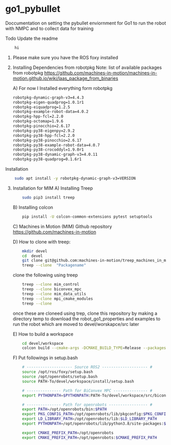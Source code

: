 # go1_pybullet
Doccumentation on setting the pybullet enviornment for Go1 to run the robot with NMPC and to collect data for training


Todo Update the readme
```bash
    hi
``` 

1. Please make sure you have the ROS foxy installed

2. Installing Dependencies from robotpkg
Note: list of available packages from robotpkg
https://github.com/machines-in-motion/machines-in-motion.github.io/wiki/laas_package_from_binaries

    A) For now I Installed everything form robotpkg
    ```bash
    robotpkg-dynamic-graph-v3=4.4.3
    robotpkg-eigen-quadprog=1.0.1r1
    robotpkg-eiquadprog=1.2.5 
    robotpkg-example-robot-data=4.0.2
    robotpkg-hpp-fcl=2.2.0
    robotpkg-octomap=1.9.6
    robotpkg-pinocchio=2.6.17
    robotpkg-py38-eigenpy=2.9.2
    robotpkg-py38-hpp-fcl=2.2.0
    robotpkg-py38-pinocchio=2.6.17 
    robotpkg-py38-example-robot-data=4.0.7
    robotpkg-py38-crocoddyl=1.9.0r1
    robotpkg-py38-dynamic-graph-v3=4.0.11
    robotpkg-py38-quadprog=0.1.6r1 
    ``` 
Installation
```bash
    sudo apt install -y robotpkg-dynamic-graph-v3=VERSION
``` 

3. Installation for MIM
    A) Installing Treep
    ```bash
        sudo pip3 install treep
    ``` 
    B) Installing colcon
    ```bash
        pip install -U colcon-common-extensions pytest setuptools
    ``` 
    C) Machines in Motion (MIM) Github repository 
    https://github.com/machines-in-motion

    D) How to clone with treep:
    ```bash
        mkdir devel 
        cd  devel
        git clone git@github.com:machines-in-motion/treep_machines_in_motion.git
        treep --clone  "Packagename"
    ``` 
    clone the following using treep 
    ```bash
        treep --clone mim_control
        treep --clone biconvex_mpc
        treep --clone mim_data_utils
        treep --clone mpi_cmake_modules
        treep --clone 
    ```
       
    once these are cloneed using trep, clone this repository by making a directory temp to download the robot_go1_properties and examples to run the robot which are moved to devel/worskapce/src later

    




    E) How to build a workspace
    ```bash
        cd devel/workspace
        colcon build --cmake-args -DCMAKE_BUILD_TYPE=Release --packages-select
    ```

    F) Put followings in setup.bash
    ```bash
        # -------------------- Source ROS2 -------------------- #
        source /opt/ros/foxy/setup.bash
        source /opt/openrobots/setup.bash 
        source PATH-To/devel/workspace/install/setup.bash

        # --------------- Path for BiConvex MPC --------------- #
        export PYTHONPATH=$PYTHONPATH:PATH-To/devel/workspace/src/biconvex_mpc

        # --------------- Path for openrobots ----------------- #
        export PATH=/opt/openrobots/bin:$PATH
        export PKG_CONFIG_PATH=/opt/openrobots/lib/pkgconfig:$PKG_CONFIG_PATH
        export LD_LIBRARY_PATH=/opt/openrobots/lib:$LD_LIBRARY_PATH
        export PYTHONPATH=/opt/openrobots/lib/python3.8/site-packages:$PYTHONPATH

        export CMAKE_PREFIX_PATH=/opt/openrobots
        export CMAKE_PREFIX_PATH=/opt/openrobots:$CMAKE_PREFIX_PATH
    ```



